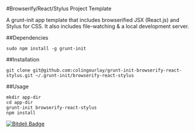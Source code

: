 #Browserify/React/Stylus Project Template

A grunt-init app template that includes browserified JSX (React.js) and Stylus for CSS. It also includes file-watching & a local development server.


##Dependencies

`sudo npm install -g grunt-init`

##Installation

`git clone git@github.com:colingourlay/grunt-init-browserify-react-stylus.git ~/.grunt-init/browserify-react-stylus`

##Usage

```
mkdir app-dir
cd app-dir
grunt-init browserify-react-stylus
npm install

```

[![Bitdeli Badge](https://d2weczhvl823v0.cloudfront.net/colingourlay/grunt-init-browserify-react-stylus/trend.png)](https://bitdeli.com/free "Bitdeli Badge")

